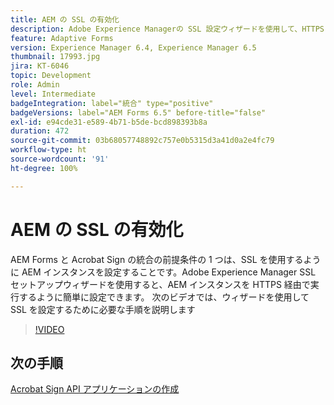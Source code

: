 ```yaml
---
title: AEM の SSL の有効化
description: Adobe Experience Managerの SSL 設定ウィザードを使用して、HTTPS で実行するように AEM インスタンスを設定します。
feature: Adaptive Forms
version: Experience Manager 6.4, Experience Manager 6.5
thumbnail: 17993.jpg
jira: KT-6046
topic: Development
role: Admin
level: Intermediate
badgeIntegration: label="統合" type="positive"
badgeVersions: label="AEM Forms 6.5" before-title="false"
exl-id: e94cde31-e589-4b71-b5de-bcd898393b8a
duration: 472
source-git-commit: 03b68057748892c757e0b5315d3a41d0a2e4fc79
workflow-type: ht
source-wordcount: '91'
ht-degree: 100%

---
```


# AEM の SSL の有効化

AEM Forms と Acrobat Sign の統合の前提条件の 1 つは、SSL を使用するように AEM インスタンスを設定することです。Adobe Experience Manager SSL セットアップウィザードを使用すると、AEM インスタンスを HTTPS 経由で実行するように簡単に設定できます。
次のビデオでは、ウィザードを使用して SSL を設定するために必要な手順を説明します

>[!VIDEO](https://video.tv.adobe.com/v/37918?learn=on&captions=jpn)

## 次の手順

[Acrobat Sign API アプリケーションの作成](./create-adobe-sign-api-application.md)


